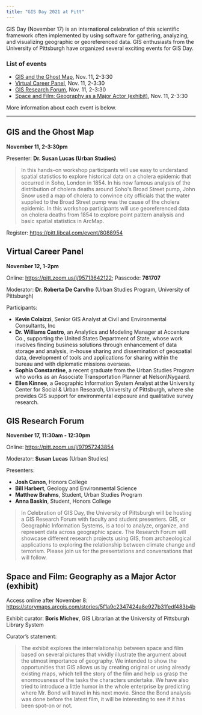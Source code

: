 ```yaml
---
title: "GIS Day 2021 at Pitt"
---
```


GIS Day (November 17) is an international celebration of this scientific framework often implemented by using software for gathering, analyzing, and visualizing geographic or georeferenced data. GIS enthusiasts from the University of Pittsburgh have organized several exciting events for GIS Day. 

### List of events

* [GIS and the Ghost Map](#ghost), Nov. 11, 2-3:30
* [Virtual Career Panel](#career), Nov. 11, 2-3:30 
* [GIS Research Forum](#research), Nov. 11, 2-3:30
* [Space and Film: Geography as a Major Actor (exhibit)](#film), Nov. 11, 2-3:30

More information about each event is below.

----------

## <a name="ghost"></a>GIS and the Ghost Map

**November 11, 2-3:30pm** 

Presenter: **Dr. Susan Lucas (Urban Studies)**

> In this hands-on workshop participants will use easy to understand spatial statistics to explore historical data on a cholera epidemic that occurred in Soho, London in 1854.  In his now famous analysis of the distribution of cholera deaths around Soho's Broad Street pump, John Snow used a map of cholera to convince city officials that the water supplied to the Broad Street pump was the cause of the cholera epidemic.  In this workshop participants will use georeferenced data on cholera deaths from 1854 to explore point pattern analysis and basic spatial statistics in ArcMap. 

Register: https://pitt.libcal.com/event/8088954


## <a name="career"></a>Virtual Career Panel 

**November 12, 1-2pm**

Online: https://pitt.zoom.us/j/95713642122; Passcode: **761707**

Moderator: **Dr. Roberta De Carvlho** (Urban Studies Program, University of Pittsburgh)

Participants:
* **Kevin Colaizzi**, Senior GIS Analyst at Civil and Environmental Consultants, Inc 
* **Dr. Williams Castro**, an Analytics and Modeling Manager at Accenture Co., supporting the United States Department of State, whose work involves finding business solutions through enhancement of data storage and analysis, in-house sharing and dissemination of geospatial data, development of tools and applications for sharing within the bureau and with diplomatic missions overseas. 
* **Sophia Constantine**, a recent graduate from the Urban Studies Program who works as an Associate Transportation Planner at Nelson\Nygaard.             
* **Ellen Kinnee**, a Geographic Information System Analyst at the University Center for Social & Urban Research, University of Pittsburgh, where she provides GIS support for environmental exposure and qualitative survey research. 


## <a name="research"></a>GIS Research Forum  

**November 17, 11:30am - 12:30pm**

Online: https://pitt.zoom.us/j/97957243854 

Moderator: **Susan Lucas** (Urban Studies)

Presenters:  

* **Josh Canon**, Honors College 
* **Bill Harbert**, Geology and Environmental Science 
* **Matthew Brahms**, Student, Urban Studies Program 
* **Anna Baskin**, Student, Honors College 

> In Celebration of GIS Day, the University of Pittsburgh will be hosting a GIS Research Forum with faculty and student presenters. GIS, or Geographic Information Systems, is a tool to analyze, organize, and represent data across geographic space. The Research Forum will showcase different research projects using GIS, from archaeological applications to exploring the relationship between climate change and terrorism. Please join us for the presentations and conversations that will follow. 


## <a name="film"></a>Space and Film: Geography as a Major Actor (exhibit) 

Access online after November 8: https://storymaps.arcgis.com/stories/5f1a9c2347424a8e927b31fedf483b4b

Exhibit curator: **Boris Michev**, GIS Librarian at the University of Pittsburgh Library System 

Curator’s statement:
> The exhibit explores the interrelationship between space and film based on several pictures that vividly illustrate the argument about the utmost importance of geography. We intended to show the opportunities that GIS allows us by creating original or using already existing maps, which tell the story of the film and help us grasp the enormousness of the tasks the characters undertake. We have also tried to introduce a little humor in the whole enterprise by predicting where Mr. Bond will travel in his next movie. Since the Bond analysis was done before the latest film, it will be interesting to see if it has been spot-on or not. 
